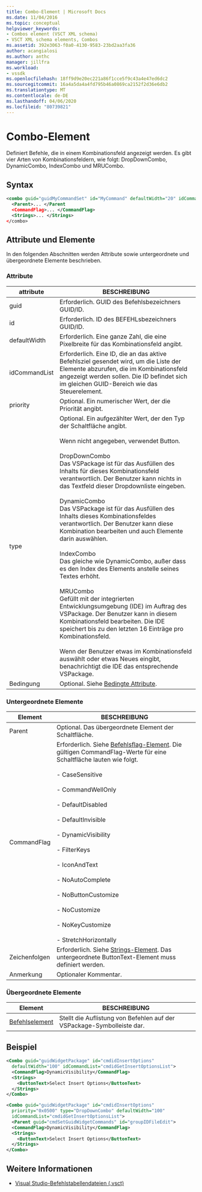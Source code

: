 ```yaml
---
title: Combo-Element | Microsoft Docs
ms.date: 11/04/2016
ms.topic: conceptual
helpviewer_keywords:
- Combos element (VSCT XML schema)
- VSCT XML schema elements, Combos
ms.assetid: 392e3063-f0a0-4130-9583-23bd2aa3fa36
author: acangialosi
ms.author: anthc
manager: jillfra
ms.workload:
- vssdk
ms.openlocfilehash: 18ff9d9e20ec221a86f1cce5f9c43a4e47ed6dc2
ms.sourcegitcommit: 16a4a5da4a4fd795b46a0869ca2152f2d36e6db2
ms.translationtype: MT
ms.contentlocale: de-DE
ms.lasthandoff: 04/06/2020
ms.locfileid: "80739821"
---
```

# <a name="combo-element"></a>Combo-Element
Definiert Befehle, die in einem Kombinationsfeld angezeigt werden. Es gibt vier Arten von Kombinationsfeldern, wie folgt: DropDownCombo, DynamicCombo, IndexCombo und MRUCombo.

## <a name="syntax"></a>Syntax

```xml
<combo guid="guidMyCommandSet" id="MyCommand" defaultWidth="20" idCommandList="MyCommandListID" priority="0x102" type="DropDownCombo">
  <Parent>... </Parent
  <CommandFlag>... </CommandFlag>
  <Strings>... </Strings>
</combo>
```

## <a name="attributes-and-elements"></a>Attribute und Elemente
 In den folgenden Abschnitten werden Attribute sowie untergeordnete und übergeordnete Elemente beschrieben.

### <a name="attributes"></a>Attribute

|attribute|BESCHREIBUNG|
|---------------|-----------------|
|guid|Erforderlich. GUID des Befehlsbezeichners GUID/ID.|
|id|Erforderlich. ID des BEFEHLsbezeichners GUID/ID.|
|defaultWidth|Erforderlich. Eine ganze Zahl, die eine Pixelbreite für das Kombinationsfeld angibt.|
|idCommandList|Erforderlich. Eine ID, die an das aktive Befehlsziel gesendet wird, um die Liste der Elemente abzurufen, die im Kombinationsfeld angezeigt werden sollen. Die ID befindet sich im gleichen GUID-Bereich wie das Steuerelement.|
|priority|Optional. Ein numerischer Wert, der die Priorität angibt.|
|type|Optional. Ein aufgezählter Wert, der den Typ der Schaltfläche angibt.<br /><br /> Wenn nicht angegeben, verwendet Button.<br /><br /> DropDownCombo<br /> Das VSPackage ist für das Ausfüllen des Inhalts für dieses Kombinationsfeld verantwortlich. Der Benutzer kann nichts in das Textfeld dieser Dropdownliste eingeben.<br /><br /> DynamicCombo<br /> Das VSPackage ist für das Ausfüllen des Inhalts dieses Kombinationsfeldes verantwortlich. Der Benutzer kann diese Kombination bearbeiten und auch Elemente darin auswählen.<br /><br /> IndexCombo<br /> Das gleiche wie DynamicCombo, außer dass es den Index des Elements anstelle seines Textes erhöht.<br /><br /> MRUCombo<br /> Gefüllt mit der integrierten Entwicklungsumgebung (IDE) im Auftrag des VSPackage.  Der Benutzer kann in diesem Kombinationsfeld bearbeiten. Die IDE speichert bis zu den letzten 16 Einträge pro Kombinationsfeld.<br /><br /> Wenn der Benutzer etwas im Kombinationsfeld auswählt oder etwas Neues eingibt, benachrichtigt die IDE das entsprechende VSPackage.|
|Bedingung|Optional. Siehe [Bedingte Attribute](../extensibility/vsct-xml-schema-conditional-attributes.md).|

### <a name="child-elements"></a>Untergeordnete Elemente

|Element|BESCHREIBUNG|
|-------------|-----------------|
|Parent|Optional. Das übergeordnete Element der Schaltfläche.|
|CommandFlag|Erforderlich. Siehe [Befehlsflag-Element](../extensibility/command-flag-element.md). Die gültigen CommandFlag-Werte für eine Schaltfläche lauten wie folgt.<br /><br /> - CaseSensitive<br /><br /> - CommandWellOnly<br /><br /> - DefaultDisabled<br /><br /> - DefaultInvisible<br /><br /> - DynamicVisibility<br /><br /> - FilterKeys<br /><br /> - IconAndText<br /><br /> - NoAutoComplete<br /><br /> - NoButtonCustomize<br /><br /> - NoCustomize<br /><br /> - NoKeyCustomize<br /><br /> - StretchHorizontally|
|Zeichenfolgen|Erforderlich. Siehe [Strings-Element](../extensibility/strings-element.md). Das untergeordnete ButtonText-Element muss definiert werden.|
|Anmerkung|Optionaler Kommentar.|

### <a name="parent-elements"></a>Übergeordnete Elemente

|Element|BESCHREIBUNG|
|-------------|-----------------|
|[Befehlselement](../extensibility/commands-element.md)|Stellt die Auflistung von Befehlen auf der VSPackage-Symbolleiste dar.|

## <a name="example"></a>Beispiel

```xml
<Combo guid="guidWidgetPackage" id="cmdidInsertOptions"
  defaultWidth="100" idCommandList="cmdidGetInsertOptionsList">
  <CommandFlag>DynamicVisibility</CommandFlag>
  <Strings>
    <ButtonText>Select Insert Options</ButtonText>
  </Strings>
</Combo>

<Combo guid="guidWidgetPackage" id="cmdidInsertOptions"
  priority="0x0500" type="DropDownCombo" defaultWidth="100"
  idCommandList="cmdidGetInsertOptionsList">
  <Parent guid="cmdSetGuidWidgetCommands" id="groupIDFileEdit">
  <CommandFlag>DynamicVisibility</CommandFlag>
  <Strings>
    <ButtonText>Select Insert Options</ButtonText>
  </Strings>
</Combo>
```

## <a name="see-also"></a>Weitere Informationen
- [Visual Studio-Befehlstabellendateien (.vsct)](../extensibility/internals/visual-studio-command-table-dot-vsct-files.md)

